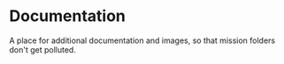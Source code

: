 # Documentation

A place for additional documentation and images, so that mission folders don't get polluted.
